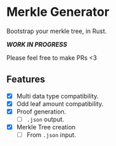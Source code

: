 # Merkle Generator

Bootstrap your merkle tree, in Rust.

**_WORK IN PROGRESS_**

Please feel free to make PRs <3

## Features

- [x] Multi data type compatibility.
- [x] Odd leaf amount compatibility.
- [x] Proof generation.
  - [ ] `.json` output.
- [x] Merkle Tree creation
  - [ ] From `.json` input.
